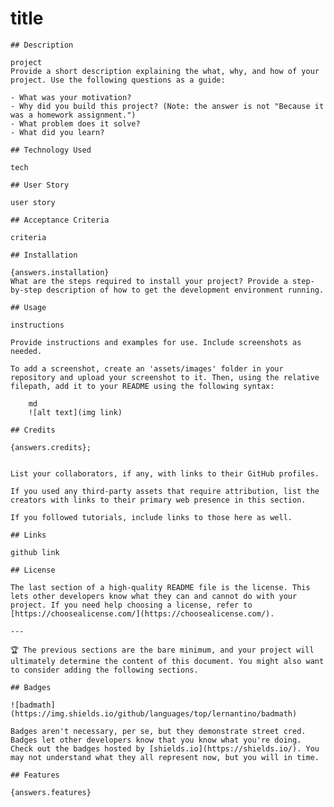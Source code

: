 # title

    ## Description
    
    project
    Provide a short description explaining the what, why, and how of your project. Use the following questions as a guide:
    
    - What was your motivation?
    - Why did you build this project? (Note: the answer is not "Because it was a homework assignment.")
    - What problem does it solve?
    - What did you learn?

    ## Technology Used

    tech
    
    ## User Story

    user story

    ## Acceptance Criteria

    criteria

    ## Installation
    
    {answers.installation}
    What are the steps required to install your project? Provide a step-by-step description of how to get the development environment running.
    
    ## Usage
    
    instructions

    Provide instructions and examples for use. Include screenshots as needed.
    
    To add a screenshot, create an 'assets/images' folder in your repository and upload your screenshot to it. Then, using the relative filepath, add it to your README using the following syntax:
    
        md
        ![alt text](img link)
    
    ## Credits
    
    {answers.credits};

    
    List your collaborators, if any, with links to their GitHub profiles.
    
    If you used any third-party assets that require attribution, list the creators with links to their primary web presence in this section.
    
    If you followed tutorials, include links to those here as well.
    
    ## Links
    
    github link

    ## License
    
    The last section of a high-quality README file is the license. This lets other developers know what they can and cannot do with your project. If you need help choosing a license, refer to [https://choosealicense.com/](https://choosealicense.com/).
    
    ---
    
    🏆 The previous sections are the bare minimum, and your project will ultimately determine the content of this document. You might also want to consider adding the following sections.
    
    ## Badges
    
    ![badmath](https://img.shields.io/github/languages/top/lernantino/badmath)
    
    Badges aren't necessary, per se, but they demonstrate street cred. Badges let other developers know that you know what you're doing. Check out the badges hosted by [shields.io](https://shields.io/). You may not understand what they all represent now, but you will in time.
    
    ## Features
    
    {answers.features}